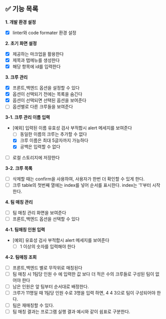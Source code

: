 ## ✅ 기능 목록

**1. 개발 환경 설정**

- [x] linter와 code formater 환경 설정

**2. 초기 화면 설정**

- [x] 제공하는 마크업을 활용한다
- [x] 제목과 탭메뉴를 생성한다
- [x] 해당 항목에 id를 입력한다

**3. 크루 관리**

- [x] 프론트,백엔드 옵션을 설정할 수 있다
- [x] 옵션이 선택되기 전에는 목록을 숨긴다
- [x] 옵션이 선택되면 선택된 옵션을 보여준다
- [ ] 옵션별로 다른 크루들을 보여준다

**3-1. 크루 관리 이름 입력**

- [예외] 입력된 이름 유효성 검사 부적합시 alert 메세지를 보여준다
  - [ ] 동일한 이름의 크루는 추가할 수 없다
  - [x] 크루 이름은 최대 5글자까지 가능하다
  - [x] 공백은 입력할 수 없다
- [ ] 로컬 스토리지에 저장한다

**3-2. 크루 목록**

- [ ] 삭제할 때는 confirm을 사용하여, 사용자가 한번 더 확인할 수 있게 한다.
- [ ] 크루 table의 첫번째 열에는 index를 넣어 순서를 표시한다. index는 '1'부터 시작한다.

**4. 팀 매칭 관리**

- [ ] 팀 매칭 관리 화면을 보여준다
- [ ] 프론트,백엔드 옵션을 선택할 수 있다

**4-1. 팀매칭 인원 입력**

- [예외] 유효성 검사 부적합시 alert 메세지를 보여준다
  - [ ] 1 이상의 숫자를 입력해야 한다

**4-2. 팀매칭 조회**

- [ ] 프론트,백엔드 별로 무작위로 매칭된다
- [ ] 팀 매칭 시 1팀당 인원 수 에 입력한 값 보다 더 적은 수의 크루들로 구성된 팀이 없어야 한다
- [ ] 남은 인원은 앞 팀부터 순서대로 배정한다.
- [ ] 크루가 11명일 때 1팀당 인원 수로 3명을 입력 하면, 4 4 3으로 팀이 구성되어야 한다.
- [ ] 팀은 재매칭할 수 있다.
- [ ] 팀 매칭 결과는 프로그램 실행 결과 예시와 같이 쉼표로 구분한다.

